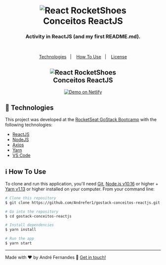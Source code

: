 <h1 align="center">
    <img alt="React RocketShoes" src="https://res.cloudinary.com/andrefer/image/upload/v1592779715/Bootcamp/GoStack/GoStack_zhp12g.png"/>
    <br>
    Conceitos ReactJS
</h1>

<h3 align="center">
  Activity in ReactJS (and my first README.md).
</h3><br>

<!-- <p align="center">
  <img alt="GitHub top language" src="https://img.shields.io/github/languages/top/lukemorales/react-rocketshoes.svg">

  <img alt="GitHub language count" src="https://img.shields.io/github/languages/count/lukemorales/react-rocketshoes.svg">

  <a href="https://www.codacy.com/app/lukemorales/react-rocketshoes?utm_source=github.com&amp;utm_medium=referral&amp;utm_content=lukemorales/react-rocketshoes&amp;utm_campaign=Badge_Grade">
    <img alt="Codacy grade" src="https://img.shields.io/codacy/grade/1b577a07dda843aba09f4bc55d1af8fc.svg">
  </a>

  <img alt="Repository size" src="https://img.shields.io/github/repo-size/lukemorales/react-rocketshoes.svg">
  <a href="https://github.com/lukemorales/react-rocketshoes/commits/master">
    <img alt="GitHub last commit" src="https://img.shields.io/github/last-commit/lukemorales/react-rocketshoes.svg">
  </a>

  <a href="https://github.com/lukemorales/react-rocketshoes/issues">
    <img alt="Repository issues" src="https://img.shields.io/github/issues/lukemorales/react-rocketshoes.svg">
  </a>

  <img alt="GitHub" src="https://img.shields.io/github/license/lukemorales/react-rocketshoes.svg">
</p> -->

<p align="center">
  <a href="#rocket-technologies">Technologies</a>&nbsp;&nbsp;&nbsp;|&nbsp;&nbsp;&nbsp;
  <a href="#information_source-how-to-use">How To Use</a>&nbsp;&nbsp;&nbsp;|&nbsp;&nbsp;&nbsp;
  <a href="#memo-license">License</a>
</p>

<!-- ![App Screenshot](https://res.cloudinary.com/andrefer/image/upload/v1592783066/Bootcamp/conceitos-dev/ReactJS/README/Template_exurt9.png) -->

<h2 align="center">
    <img alt="React RocketShoes" src="https://res.cloudinary.com/andrefer/image/upload/v1592789292/Bootcamp/conceitos-dev/ReactJS/README/Template_ctkmja.png"/>
    <br>
    Conceitos ReactJS
</h2>

<p align="center">
  <a href="https://conceitos-reactjs.netlify.app/" target="_blank">
    <img alt="Demo on Netlify" src="https://res.cloudinary.com/lukemorales/image/upload/v1563043495/readme_logos/demo_on_netlify_bbuvjz.png">
  </a>
</p>

## :rocket: Technologies

This project was developed at the [RocketSeat GoStack Bootcamp](https://rocketseat.com.br/bootcamp) with the following technologies:

-  [ReactJS](https://reactjs.org/)
-  [NodeJS](https://nodejs.org/en/)
-  [Axios](https://github.com/axios/axios)
-  [Yarn](https://yarnpkg.com/)
-  [VS Code][vc]

## :information_source: How To Use

To clone and run this application, you'll need [Git](https://git-scm.com), [Node.js v10.16][nodejs] or higher + [Yarn v1.13][yarn] or higher installed on your computer. From your command line:

```bash
# Clone this repository
$ git clone https://github.com/Andrefer1/gostack-conceitos-reactjs.git

# Go into the repository
$ cd gostack-conceitos-reactjs

# Install dependencies
$ yarn install

# Run the app
$ yarn start
```

---

Made with ♥ by André Fernandes :wave: [Get in touch!](https://www.linkedin.com/in/andrefbispo/)

[nodejs]: https://nodejs.org/
[yarn]: https://yarnpkg.com/
[vc]: https://code.visualstudio.com/

